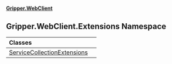 #### [Gripper.WebClient](index 'index')
## Gripper.WebClient.Extensions Namespace

| Classes | |
| :--- | :--- |
| [ServiceCollectionExtensions](Gripper_WebClient_Extensions_ServiceCollectionExtensions 'Gripper.WebClient.Extensions.ServiceCollectionExtensions') |  |
